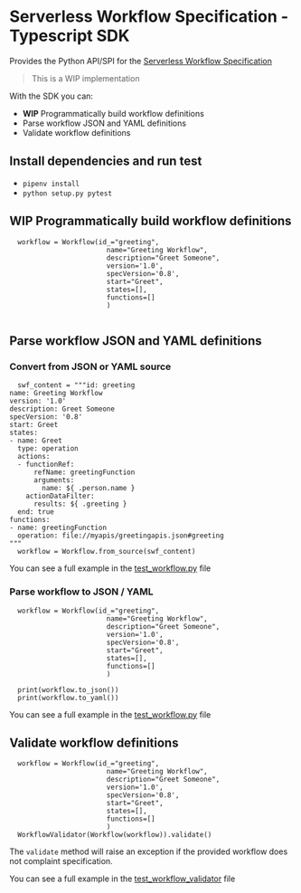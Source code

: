 # Serverless Workflow Specification - Typescript SDK

Provides the Python API/SPI for the [Serverless Workflow Specification](https://github.com/serverlessworkflow/specification)

> This is a WIP implementation

With the SDK you can:
* **WIP** Programmatically build workflow definitions 
* Parse workflow JSON and YAML definitions
* Validate workflow definitions


## Install dependencies and run test 

- `pipenv install`
- `python setup.py pytest`

## **WIP** Programmatically build workflow definitions 

```
  workflow = Workflow(id_="greeting",
                        name="Greeting Workflow",
                        description="Greet Someone",
                        version='1.0',
                        specVersion='0.8',
                        start="Greet",
                        states=[],
                        functions=[]
                        )
                        
```

## Parse workflow JSON and YAML definitions

### Convert from JSON or YAML source

```
  swf_content = """id: greeting
name: Greeting Workflow
version: '1.0'
description: Greet Someone
specVersion: '0.8'
start: Greet
states:
- name: Greet
  type: operation
  actions:
  - functionRef:
      refName: greetingFunction
      arguments:
        name: ${ .person.name }
    actionDataFilter:
      results: ${ .greeting }
  end: true
functions:
- name: greetingFunction
  operation: file://myapis/greetingapis.json#greeting
"""
  workflow = Workflow.from_source(swf_content)
```

You can see a full example in the [test_workflow.py](./tests/test_workflow.py) file


### Parse workflow to JSON / YAML

```
  workflow = Workflow(id_="greeting",
                        name="Greeting Workflow",
                        description="Greet Someone",
                        version='1.0',
                        specVersion='0.8',
                        start="Greet",
                        states=[],
                        functions=[]
                        )
                        
  print(workflow.to_json())
  print(workflow.to_yaml())
```

You can see a full example in the [test_workflow.py](./tests/test_workflow.py) file


## Validate workflow definitions

```
  workflow = Workflow(id_="greeting",
                        name="Greeting Workflow",
                        description="Greet Someone",
                        version='1.0',
                        specVersion='0.8',
                        start="Greet",
                        states=[],
                        functions=[]
                        )
  WorkflowValidator(Workflow(workflow)).validate()

```
The `validate` method will raise an exception if the provided workflow does not complaint specification.

You can see a full example in the [test_workflow_validator](./tests/test_workflow_validator.py) file